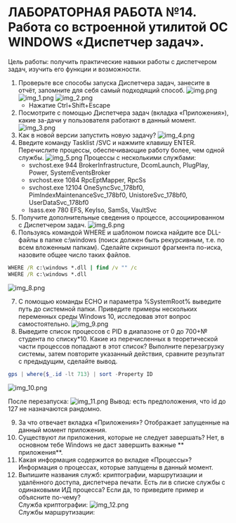 # ЛАБОРАТОРНАЯ РАБОТА №14. Работа со встроенной утилитой ОС WINDOWS «Диспетчер задач».

Цель работы: получить практические навыки работы с диспетчером задач, изучить его функции и возможности.

1. Проверьте все способы запуска Диспетчера задач, занесите в отчёт, запомните для себя самый подходящий способ.
   ![img.png](img.jpg)
   ![img_1.png](img_1.png)
   ![img_2.png](img_2.png)
    - Нажатие Ctrl+Shift+Escape
2. Посмотрите с помощью Диспетчера задач (вкладка «Приложения»), какие за-дачи у пользователя работают в данный момент.
   ![img_3.png](img_3.png)
3. Как в новой версии запустить новую задачу?
   ![img_4.png](img_4.png)
4. Введите команду Tasklist /SVC и нажмите клавишу ENTER. Перечислите процессы, обеспечивающие работу более, чем одной
   службы.
   ![img_5.png](img_5.png)
   Процессы с несколькими службами:
    - svchost.exe 944 BrokerInfrastructure, DcomLaunch, PlugPlay, Power, SystemEventsBroker
    - svchost.exe 1084 RpcEptMapper, RpcSs
    - svchost.exe 12104 OneSyncSvc_178bf0, PimIndexMaintenanceSvc_178bf0, UnistoreSvc_178bf0, UserDataSvc_178bf0
    - lsass.exe 780 EFS, KeyIso, SamSs, VaultSvc
5. Получите дополнительные сведения о процессе, ассоциированном с Диспетчером задач.
   ![img_6.png](img_6.png)
6. Пользуясь командой WHERE и шаблоном поиска найдите все DLL-файлы в папке c:\windows (поиск должен быть рекурсивным,
   т.е. по всем вложенным папкам). Сделайте скриншот фрагмента по-иска, назовите общее число таких файлов.

```cmd
WHERE /R c:\windows *.dll | find /v "" /c
WHERE /R c:\windows *.dll
```

![img_8.png](img_8.png)

7. С помощью команды ECHO и параметра %SystemRoot% выведите путь до системной папки. Приведите примеры нескольких
   переменных среды Windows 10, исследовав этот вопрос самостоятельно.
   ![img_9.png](img_9.png)
8. Выведите список процессов с PID в диапазоне от 0 до 700+№ студента по списку*10. Какие из перечисленных в
   теоретической части процессов попадают в этот список? Выполните перезагрузку системы, затем повторите указанный
   действия, сравните результат с предыдущим, сделайте вывод.

```powershell 
gps | where{$_.id -lt 713} | sort -Property ID
```

![img_10.png](img_10.png)

После перезапуска:
![img_11.png](img_11.png)
Вывод: есть предположения, что id до 127 не назначаются рандомно.

9. За что отвечает вкладка «Приложения»? Отображает запущенные на данный момент приложения.
10. Существуют ли приложения, которые не следует завершать? Нет, в основном тебе Windows не даст завершить важные **
    приложения**.
11. Какая информация содержится во вкладке «Процессы»? Информация о процессах, которые запущены в данный момент.
12. Выпишите названия служб: криптографии, маршрутизации и удалённого доступа, диспетчера печати. Есть ли в списке
    службы с одинаковыми ИД процесса? Если да, то приведите пример и объясните по-чему?
    <br>Служба криптографии: ![img_12.png](img_12.png) <br> Службы маршрутизации: 